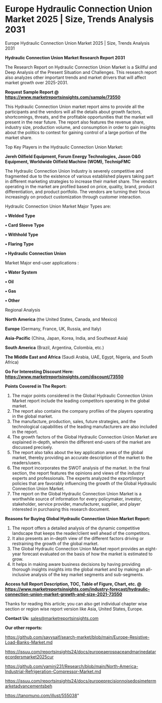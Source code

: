 # Europe Hydraulic Connection Union Market 2025 | Size, Trends Analysis 2031
Europe Hydraulic Connection Union Market 2025 | Size, Trends Analysis 2031

<strong>Hydraulic Connection Union Market Research Report 2031</strong>

The Research Report on Hydraulic Connection Union Market is a Skillful and Deep Analysis of the Present Situation and Challenges. This research report also analyzes other important trends and market drivers that will affect market growth over 2025-2031.

<strong>Request Sample Report @ <a href=https://www.marketreportsinsights.com/sample/73550>https://www.marketreportsinsights.com/sample/73550</a></strong>

This Hydraulic Connection Union market report aims to provide all the participants and the vendors will all the details about growth factors, shortcomings, threats, and the profitable opportunities that the market will present in the near future. The report also features the revenue share, industry size, production volume, and consumption in order to gain insights about the politics to contest for gaining control of a large portion of the market share.

Top Key Players in the Hydraulic Connection Union Market:

<strong>Jereh Oilfield Equipment, Forum Energy Technologies, Jason O&G Equipment, Worldwide Oilfield Machine (WOM), TechnipFMC</strong>

The Hydraulic Connection Union Industry is severely competitive and fragmented due to the existence of various established players taking part in different marketing strategies to increase their market share. The vendors operating in the market are profiled based on price, quality, brand, product differentiation, and product portfolio. The vendors are turning their focus increasingly on product customization through customer interaction.

Hydraulic Connection Union Market Major Types are:

<strong>• Welded Type

• Card Sleeve Type

• Withhold Type

• Flaring Type

• Hydraulic Connection Union</strong>

Market Major end-user applications :

<strong>• Water System

• Oil

• Gas

• Other</strong>

Regional Analysis

</u><strong><b>North America</b></strong> (the United States, Canada, and Mexico)

<strong><b>Europe </b></strong>(Germany, France, UK, Russia, and Italy)

<strong><b>Asia-Pacific</b></strong> (China, Japan, Korea, India, and Southeast Asia)

<strong><b>South America</b></strong> (Brazil, Argentina, Colombia, etc.)

<strong><b>The Middle East and Africa</b></strong> (Saudi Arabia, UAE, Egypt, Nigeria, and South Africa)

<strong>Go For Interesting Discount Here: <a href=https://www.marketreportsinsights.com/discount/73550>https://www.marketreportsinsights.com/discount/73550</a></strong>

<strong>Points Covered in The Report:</strong>
<ol>
  <li>The major points considered in the Global Hydraulic Connection Union Market report include the leading competitors operating in the global market.</li>
  <li>The report also contains the company profiles of the players operating in the global market.</li>
  <li>The manufacture, production, sales, future strategies, and the technological capabilities of the leading manufacturers are also included in the report.</li>
  <li>The growth factors of the Global Hydraulic Connection Union Market are explained in-depth, wherein the different end-users of the market are discussed precisely.</li>
  <li>The report also talks about the key application areas of the global market, thereby providing an accurate description of the market to the readers/users.</li>
  <li>The report incorporates the SWOT analysis of the market. In the final section, the report features the opinions and views of the industry experts and professionals. The experts analyzed the export/import policies that are favorably influencing the growth of the Global Hydraulic Connection Union Market.</li>
  <li>The report on the Global Hydraulic Connection Union Market is a worthwhile source of information for every policymaker, investor, stakeholder, service provider, manufacturer, supplier, and player interested in purchasing this research document.</li>
</ol>
<strong>Reasons for Buying Global Hydraulic Connection Union Market Report:</strong>

<ol>
  <li>The report offers a detailed analysis of the dynamic competitive landscape that keeps the reader/client well ahead of the competitors.</li>
  <li>It also presents an in-depth view of the different factors driving or restraining the growth of the global market.</li>
  <li>The Global Hydraulic Connection Union Market report provides an eight-year forecast evaluated on the basis of how the market is estimated to grow.</li>
  <li>It helps in making aware business decisions by having providing thorough insights insights into the global market and by making an all-inclusive analysis of the key market segments and sub-segments.</li>
</ol>
<strong>Access full Report Description, TOC, Table of Figure, Chart, etc. @ <a href=https://www.marketreportsinsights.com/industry-forecast/hydraulic-connection-union-market-growth-and-size-2021-73550>https://www.marketreportsinsights.com/industry-forecast/hydraulic-connection-union-market-growth-and-size-2021-73550</a></strong>


Thanks for reading this article; you can also get individual chapter wise section or region wise report version like Asia, United States, Europe.

<strong>Contact Us:</strong>
sales@marketreportsinsights.com

<strong>Our other reports:</strong>

<a href=https://github.com/sayysaif/search-market/blob/main/Europe-Resistive-Load-Banks-Market.md>https://github.com/sayysaif/search-market/blob/main/Europe-Resistive-Load-Banks-Market.md</a>

<a href=https://issuu.com/reportsinsights24/docs/europeaerospaceandmarinedatarecordersmarket2025cur>https://issuu.com/reportsinsights24/docs/europeaerospaceandmarinedatarecordersmarket2025cur</a>

<a href=https://github.com/yamini231/Research/blob/main/North-America-Industrial-Refrigeration-Compressor-Market.md>https://github.com/yamini231/Research/blob/main/North-America-Industrial-Refrigeration-Compressor-Market.md</a>

<a href=https://issuu.com/reportsinsights24/docs/europeprecisionnoisedosimetermarketadvancementsbeh>https://issuu.com/reportsinsights24/docs/europeprecisionnoisedosimetermarketadvancementsbeh</a>

<a href=https://tanomuno.com/illust/555038>https://tanomuno.com/illust/555038</a>"

